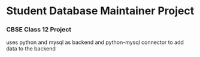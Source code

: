 # Student Database Maintainer Project
### CBSE Class 12 Project
uses python and mysql as backend and python-mysql connector to add data to the backend
